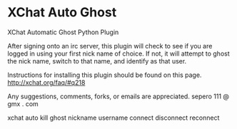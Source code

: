 XChat Auto Ghost
================

XChat Automatic Ghost Python Plugin

After signing onto an irc server, this plugin will check to see if you are logged in
using your first nick name of choice. If not, it will attempt to ghost the nick name, switch
to that name, and identify as that user.

Instructions for installing this plugin should be found on this page.
http://xchat.org/faq/#q218

Any suggestions, comments, forks, or emails are appreciated.
sepero 111 @ gmx . com


xchat auto kill ghost nickname username connect disconnect reconnect
